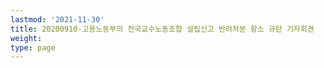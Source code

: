 ```yaml
---
lastmod: '2021-11-30'
title: 20200910-고용노동부의 전국교수노동조합 설립신고 반려처분 항소 규탄 기자회견
weight: 
type: page
---
```

